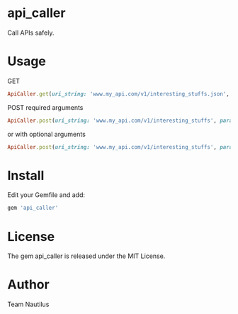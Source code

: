 # api_caller
Call APIs safely.

# Usage
GET
```ruby
ApiCaller.get(uri_string: 'www.my_api.com/v1/interesting_stuffs.json', logger: Rails.logger)
```

POST
required arguments
```ruby
ApiCaller.post(uri_string: 'www.my_api.com/v1/interesting_stuffs', params: '{"key": "value"}')
```
or with optional arguments
```ruby
ApiCaller.post(uri_string: 'www.my_api.com/v1/interesting_stuffs', params: '{"key": "value"}', content_type: {'Content-Type' => 'application/json'}, logger: Rails.logger)
```

# Install
Edit your Gemfile and add:
```ruby
gem 'api_caller'
```
# License
The gem api_caller is released under the MIT License.

# Author
Team Nautilus
